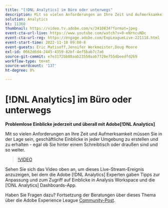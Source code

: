 ```yaml
---
title: "[!DNL Analytics] im Büro oder unterwegs"
description: Mit so vielen Anforderungen an Ihre Zeit und Aufmerksamkeit müssen Sie in der Lage sein, geschäftliche Einblicke in jeder Umgebung zu erstellen und zu erhalten - egal ob Sie hinter einem Schreibtisch oder draußen sind und so weiter.
solution: Analytics
kt: 11360
thumbnail: https://video.tv.adobe.com/v/3410834?format=jpeg
event-cta-url-live: https://www.youtube.com/watch?v=0-eNrncuNDc
event-cta-url-reg: https://engage.adobe.com/ExpLeagueLive-221118.html
event-start-time: 2022-11-18 09:00-8
event-guests: Eric Matisoff,Jennifer Werkmeister,Doug Moore
exl-id: 0662d6d4-2445-4359-82bf-4ef5bab7c7a6
source-git-commit: e7e3172bb80aab23550aab7720e7554beedfd269
workflow-type: tm+mt
source-wordcount: '137'
ht-degree: 0%

---
```


# [!DNL Analytics] im Büro oder unterwegs

**Problemlose Einblicke jederzeit und überall mit Adobe[!DNL Analytics]**

Mit so vielen Anforderungen an Ihre Zeit und Aufmerksamkeit müssen Sie in der Lage sein, geschäftliche Einblicke in jeder Umgebung zu erstellen und zu erhalten - egal ob Sie hinter einem Schreibtisch oder draußen sind und so weiter.

>[!VIDEO](https://video.tv.adobe.com/v/3410834/?quality=12&learn=on)

Sehen Sie sich das Video oben an, um dieses Live-Stream-Ereignis anzuzeigen, bei dem die Adobe [!DNL Analytics] Experten gaben Tipps zur Anpassung und zum Zugriff auf Einblicke in Analysis Workspace und die [!DNL Analytics] Dashboards-App.

Haben Sie Fragen dazu? Fortsetzung der Beratungen über dieses Thema über die Adobe Experience League [Community-Post](https://experienceleaguecommunities.adobe.com/t5/adobe-analytics-discussions/experience-league-live-post-session-discussion-analytics-in-the/m-p/558787#M3037).
